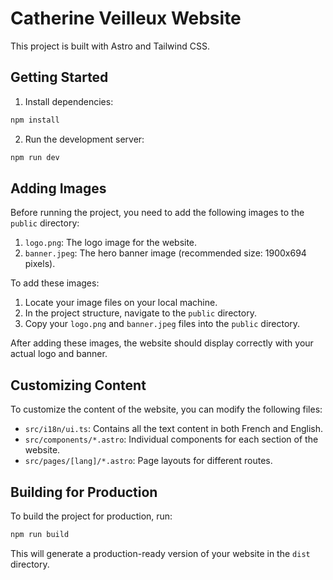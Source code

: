 # Catherine Veilleux Website

This project is built with Astro and Tailwind CSS.

## Getting Started

1. Install dependencies:

```sh
npm install
```

2. Run the development server:

```sh
npm run dev
```

## Adding Images

Before running the project, you need to add the following images to the `public` directory:

1. `logo.png`: The logo image for the website.
2. `banner.jpeg`: The hero banner image (recommended size: 1900x694 pixels).

To add these images:

1. Locate your image files on your local machine.
2. In the project structure, navigate to the `public` directory.
3. Copy your `logo.png` and `banner.jpeg` files into the `public` directory.

After adding these images, the website should display correctly with your actual logo and banner.

## Customizing Content

To customize the content of the website, you can modify the following files:

- `src/i18n/ui.ts`: Contains all the text content in both French and English.
- `src/components/*.astro`: Individual components for each section of the website.
- `src/pages/[lang]/*.astro`: Page layouts for different routes.

## Building for Production

To build the project for production, run:

```sh
npm run build
```

This will generate a production-ready version of your website in the `dist` directory.